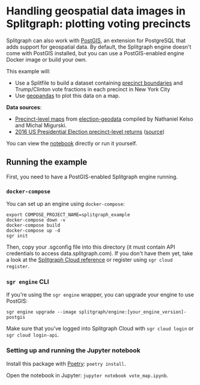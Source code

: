 # Handling geospatial data images in Splitgraph: plotting voting precincts

Splitgraph can also work with [PostGIS](https://postgis.net/), an extension for PostgreSQL that
adds support for geospatial data. By default, the Splitgraph engine doesn't come with PostGIS
installed, but you can use a PostGIS-enabled engine Docker image or build your own.

This example will:

  * Use a Splitfile to build a dataset containing [precinct boundaries](https://www.splitgraph.com/splitgraph/election-geodata/) and Trump/Clinton
    vote fractions in each precinct in New York City
  * Use [geopandas](https://geopandas.org) to plot this data on a map.
  
**Data sources**:
  * [Precinct-level maps](https://www.splitgraph.com/splitgraph/election-geodata/) from [election-geodata](https://github.com/nvkelso/election-geodata) compiled by Nathaniel Kelso and Michal Migurski.
  * [2016 US Presidential Election precinct-level returns](https://www.splitgraph.com/splitgraph/2016_election/) ([source](https://dataverse.harvard.edu/dataset.xhtml?persistentId=doi:10.7910/DVN/LYWX3D))
  
You can view the [notebook](./vote_map.ipynb) directly or run it yourself.

## Running the example

First, you need to have a PostGIS-enabled Splitgraph engine running. 

### `docker-compose`

You can set up an engine using `docker-compose`:

```
export COMPOSE_PROJECT_NAME=splitgraph_example 
docker-compose down -v
docker-compose build
docker-compose up -d
sgr init
```

Then, copy your .sgconfig file into this directory (it must contain API credentials to access
data.splitgraph.com). If you don't have them yet, take a look at the
[Splitgraph Cloud reference](https://www.splitgraph.com/docs/splitgraph_cloud/introduction) or register using `sgr cloud register`.

### `sgr engine` CLI

If you're using the `sgr engine` wrapper, you can upgrade your engine to use PostGIS:

```
sgr engine upgrade --image splitgraph/engine:[your_engine_version]-postgis 
```

Make sure that you've logged into Splitgraph Cloud with `sgr cloud login` or `sgr cloud login-api`.

### Setting up and running the Jupyter notebook

Install this package with [Poetry](https://github.com/sdispater/poetry): `poetry install`.

Open the notebook in Jupyter: `jupyter notebook vote_map.ipynb`.

